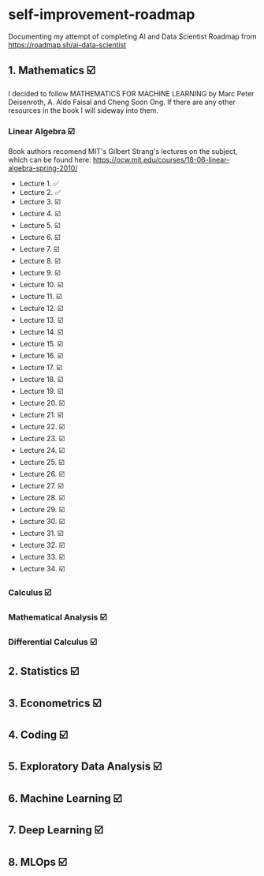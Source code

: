 # self-improvement-roadmap
Documenting my attempt of completing AI and Data Scientist Roadmap from https://roadmap.sh/ai-data-scientist
## 1. Mathematics **:ballot_box_with_check:**
I decided to follow MATHEMATICS FOR MACHINE LEARNING by Marc Peter Deisenroth, A. Aldo Faisal and Cheng Soon Ong.
If there are any other resources in the book I will sideway into them.
### Linear Algebra **:ballot_box_with_check:**
Book authors recomend MIT's Gilbert Strang's lectures on the subject, which can be found here: https://ocw.mit.edu/courses/18-06-linear-algebra-spring-2010/
- Lecture 1.  :white_check_mark:
- Lecture 2.  :white_check_mark:
- Lecture 3.  :ballot_box_with_check:
- Lecture 4.  :ballot_box_with_check:
- Lecture 5.  :ballot_box_with_check:
- Lecture 6.  :ballot_box_with_check:
- Lecture 7.  :ballot_box_with_check:
- Lecture 8.  :ballot_box_with_check:
- Lecture 9.  :ballot_box_with_check:
- Lecture 10. :ballot_box_with_check:
- Lecture 11. :ballot_box_with_check:
- Lecture 12. :ballot_box_with_check:
- Lecture 13. :ballot_box_with_check:
- Lecture 14. :ballot_box_with_check:
- Lecture 15. :ballot_box_with_check:
- Lecture 16. :ballot_box_with_check:
- Lecture 17. :ballot_box_with_check:
- Lecture 18. :ballot_box_with_check:
- Lecture 19. :ballot_box_with_check:
- Lecture 20. :ballot_box_with_check:
- Lecture 21. :ballot_box_with_check:
- Lecture 22. :ballot_box_with_check:
- Lecture 23. :ballot_box_with_check:
- Lecture 24. :ballot_box_with_check:
- Lecture 25. :ballot_box_with_check:
- Lecture 26. :ballot_box_with_check:
- Lecture 27. :ballot_box_with_check:
- Lecture 28. :ballot_box_with_check:
- Lecture 29. :ballot_box_with_check:
- Lecture 30. :ballot_box_with_check:
- Lecture 31. :ballot_box_with_check:
- Lecture 32. :ballot_box_with_check:
- Lecture 33. :ballot_box_with_check:
- Lecture 34. :ballot_box_with_check:
### Calculus **:ballot_box_with_check:**
### Mathematical Analysis **:ballot_box_with_check:**
### Differential Calculus **:ballot_box_with_check:**
## 2. Statistics **:ballot_box_with_check:**
## 3. Econometrics **:ballot_box_with_check:**
## 4. Coding **:ballot_box_with_check:**
## 5. Exploratory Data Analysis **:ballot_box_with_check:**
## 6. Machine Learning **:ballot_box_with_check:**
## 7. Deep Learning **:ballot_box_with_check:**
## 8. MLOps **:ballot_box_with_check:**